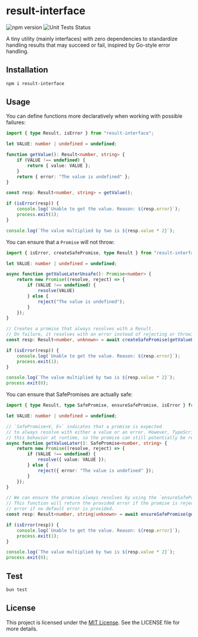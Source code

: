 # result-interface

![npm version](https://img.shields.io/npm/v/result-interface)
![Unit Tests Status](https://img.shields.io/github/actions/workflow/status/constraintAutomaton/result-interface-ts/ci.yml?label=unit+test
)

A tiny utility (mainly interfaces) with zero dependencies to standardize handling results that may succeed or fail, inspired by Go-style error handling.

## Installation

```bash
npm i result-interface
```

## Usage

You can define functions more declaratively when working with possible failures:

```ts
import { type Result, isError } from "result-interface";

let VALUE: number | undefined = undefined;

function getValue(): Result<number, string> {
    if (VALUE !== undefined) {
        return { value: VALUE };
    }
    return { error: "The value is undefined" };
}

const resp: Result<number, string> = getValue();

if (isError(resp)) {
    console.log(`Unable to get the value. Reason: ${resp.error}`);
    process.exit(1);
}

console.log(`The value multiplied by two is ${resp.value * 2}`);
```

You can ensure that a `Promise` will not throw:

```ts
import { isError, createSafePromise, type Result } from "result-interface";

let VALUE: number | undefined = undefined;

async function getValueLaterUnsafe(): Promise<number> {
    return new Promise((resolve, reject) => {
        if (VALUE !== undefined) {
            resolve(VALUE)
        } else {
            reject("The value is undefined");
        }
    });
}

// Creates a promise that always resolves with a Result. 
// On failure, it resolves with an error instead of rejecting or throwing.
const resp: Result<number, unknown> = await createSafePromise(getValueLaterUnsafe());

if (isError(resp)) {
    console.log(`Unable to get the value. Reason: ${resp.error}`);
    process.exit(1);
}

console.log(`The value multiplied by two is ${resp.value * 2}`);
process.exit(0);
```

You can ensure that SafePromises are actually safe:

```ts
import { type Result, type SafePromise, ensureSafePromise, isError } from "./src/index";

let VALUE: number | undefined = undefined;

// `SafePromise<V, E>` indicates that a promise is expected 
// to always resolve with either a value or an error. However, TypeScript cannot guarantee 
// this behavior at runtime, so the promise can still potentially be rejected.
async function getValueLater(): SafePromise<number, string> {
    return new Promise((resolve, reject) => {
        if (VALUE !== undefined) {
            resolve({ value: VALUE });
        } else {
            reject({ error: "The value is undefined" });
        }
    });
}

// We can ensure the promise always resolves by using the `ensureSafePromise` function. 
// This function will return the provided error if the promise is rejected, or an `unknown` 
// error if no default error is provided.
const resp: Result<number, string|unknown> = await ensureSafePromise(getValueLater(), "default error if the safe promise was unsafe");

if (isError(resp)) {
    console.log(`Unable to get the value. Reason: ${resp.error}`);
    process.exit(1);
}

console.log(`The value multiplied by two is ${resp.value * 2}`);
process.exit(0);
```

## Test

```bash
bun test
```
## License

This project is licensed under the [MIT License](./LICENSE). See the LICENSE file for more details.
